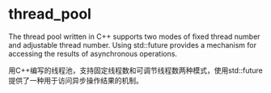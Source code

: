 # thread_pool
The thread pool written in C++ supports two modes of fixed thread number and adjustable thread number. Using std::future provides a mechanism for accessing the results of asynchronous operations.

用C++编写的线程池，支持固定线程数和可调节线程数两种模式，使用std::future提供了一种用于访问异步操作结果的机制。
